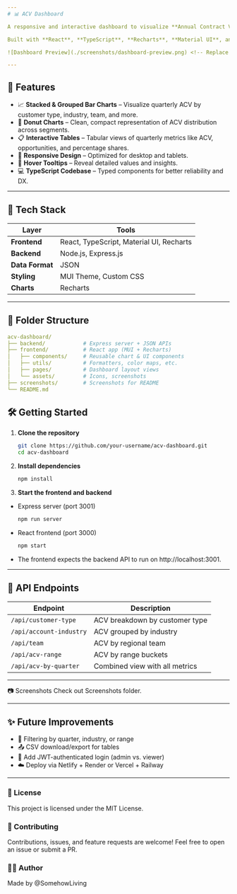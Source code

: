 ```yaml
---
# 📊 ACV Dashboard

A responsive and interactive dashboard to visualize **Annual Contract Value (ACV)** trends across customer types, industries, sales teams, and ACV ranges.

Built with **React**, **TypeScript**, **Recharts**, **Material UI**, and **Express.js**.

![Dashboard Preview](./screenshots/dashboard-preview.png) <!-- Replace with actual screenshot file -->

---
```


## 🚀 Features

- 📈 **Stacked & Grouped Bar Charts** – Visualize quarterly ACV by customer type, industry, team, and more.
- 🥧 **Donut Charts** – Clean, compact representation of ACV distribution across segments.
- 📋 **Interactive Tables** – Tabular views of quarterly metrics like ACV, opportunities, and percentage shares.
- 🎨 **Responsive Design** – Optimized for desktop and tablets.
- 🧠 **Hover Tooltips** – Reveal detailed values and insights.
- 💻 **TypeScript Codebase** – Typed components for better reliability and DX.

---

## 🧱 Tech Stack

| Layer       | Tools                                      |
|-------------|---------------------------------------------|
| **Frontend** | React, TypeScript, Material UI, Recharts   |
| **Backend**  | Node.js, Express.js                        |
| **Data Format** | JSON                                   |
| **Styling**  | MUI Theme, Custom CSS                     |
| **Charts**   | Recharts                                  |

---

## 📁 Folder Structure

```yaml
acv-dashboard/
├── backend/            # Express server + JSON APIs
├── frontend/           # React app (MUI + Recharts)
│   ├── components/     # Reusable chart & UI components
│   ├── utils/          # Formatters, color maps, etc.
│   ├── pages/          # Dashboard layout views
│   └── assets/         # Icons, screenshots
├── screenshots/        # Screenshots for README
└── README.md

```


## 🛠️ Getting Started

1. **Clone the repository**  
   ```bash
   git clone https://github.com/your-username/acv-dashboard.git
   cd acv-dashboard
2. **Install dependencies**
    ```bash
    npm install
3. **Start the frontend and backend**
- Express server (port 3001)
    ```bash
    npm run server

- React frontend (port 3000)
    ```bash
    npm start

- The frontend expects the backend API to run on http://localhost:3001.

---

## 📡 API Endpoints

| Endpoint                 | Description                            |
|--------------------------|----------------------------------------|
| `/api/customer-type`     | ACV breakdown by customer type         |
| `/api/account-industry`  | ACV grouped by industry                |
| `/api/team`              | ACV by regional team                   |
| `/api/acv-range`         | ACV by range buckets                   |
| `/api/acv-by-quarter`    | Combined view with all metrics         |

---

📷 Screenshots
    Check out Screenshots folder.

---

## ✨ Future Improvements
- 🔎 Filtering by quarter, industry, or range  
- 📤 CSV download/export for tables  
- 🔐 Add JWT-authenticated login (admin vs. viewer)  
- ☁️ Deploy via Netlify + Render or Vercel + Railway  

---

### 📄 License
This project is licensed under the MIT License.

### 🤝 Contributing
Contributions, issues, and feature requests are welcome!
Feel free to open an issue or submit a PR.

### 👨‍💻 Author
Made by @SomehowLiving


